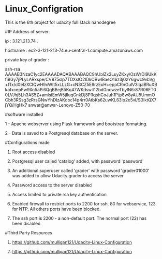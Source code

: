 # Linux_Configration
This is the 6th project for udacity full stack nanodegree 



#IP Address of server:


   ip : 3.121.213.74 .

   hostname : ec2-3-121-213-74.eu-central-1.compute.amazonaws.com
 
  

private key of grader :

ssh-rsa AAAAB3NzaC1yc2EAAAADAQABAAABAQC9hUblZx2LuyZKxy/OzWrDI9UkKfi9Gy7jPLyLARxspe/CV975slp7TDXslO2IDkOBwIBaeO16z3j0zY6gwc9vbVg+lTx/d0elzXCIQwH9xWIt5xLLzG+cN3CZ5E6rzEuH+eppCRnGuIV3lqaBRuXBkafxcepFw9Xo5aPi6QqBBejB5Kq47WKdswIl12bdGncwzeTbylN6r87R06FT00LVJhj5Lh3AS5Z+amlsiEmW5jIluqGnkDj8PRqshCoJuh1P/p8w8yAU5UmmOCbh3RSsg3zRrsGNwYhDIzAKdoc14p4rr0AtbKs62uwKL63lp2o5vI/S3IktQX7jYQ/HgHk7 anwar@anwar-Lenovo-Z50-70






 #software installed
 
   1 - Apache webserver using Flask framework and bootstrap formatting.
 
   2 - Data is saved to a Postgresql database on the server.
 
 
 
 #Configurations made
 
   1. Root access disabled
 
   2. Postgresql user called 'catalog' added, with password 'password'

   3. An additional superuser called 'grader' with password 'grader01000' was added to allow Udacity grader to access the server

   4. Password access to the server disabled

   5. Access limited to private rsa key authentication

   6. Enabled firewall to restrict ports to 2200 for ssh, 80 for webservice, 123 for NTP. All others ports have been blocked.

   7. The ssh port is 2200 - a non-default port. The normal port (22) has been disabled.
   

 #Third Party Resources
  
   1. https://github.com/mulligan121/Udacity-Linux-Configuration

   2. https://github.com/mulligan121/Udacity-Linux-Configuration
 
 
 
 
